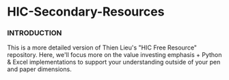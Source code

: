 # HIC-Secondary-Resources

<h3> INTRODUCTION </h3>
This is a more detailed version of Thien Lieu's "HIC Free Resource" repository. 
Here, we'll focus more on the value investing emphasis + Python & Excel implementations to support your understanding outside of your pen and paper dimensions. 
<br>
<br>
